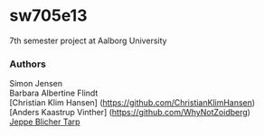 sw705e13
========

7th semester project at Aalborg University

### Authors ###
Simon Jensen <br />
Barbara Albertine Flindt <br />
[Christian Klim Hansen] (https://github.com/ChristianKlimHansen) <br />
[Anders Kaastrup Vinther] (https://github.com/WhyNotZoidberg) <br />
[Jeppe Blicher Tarp](https://github.com/Ezphares)
